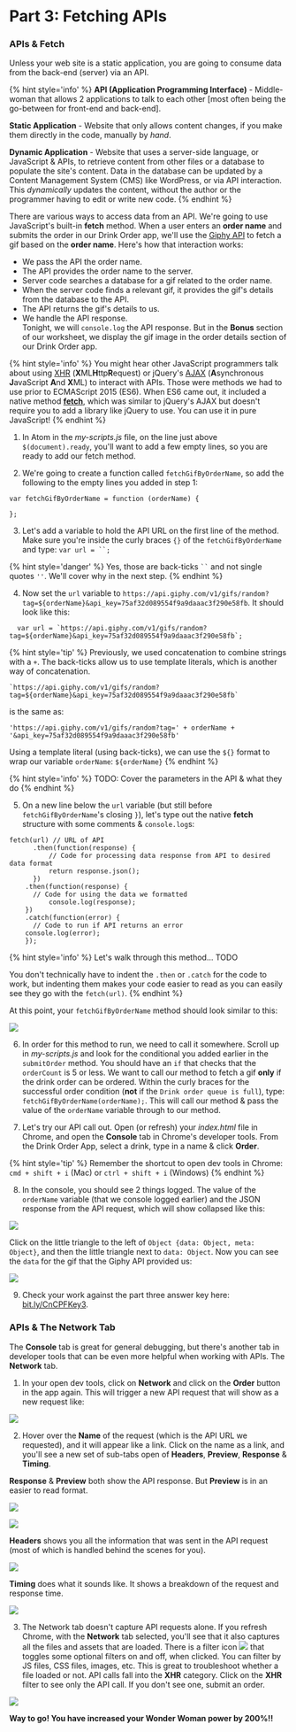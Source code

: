 # Part 3: Fetching APIs

### APIs & Fetch
Unless your web site is a static application, you are going to consume data from the back-end (server) via an API.

{% hint style='info' %}
**API (Application Programming Interface)** - Middle-woman that allows 2 applications to talk to each other [most often being the go-between for front-end and back-end].

**Static Application** - Website that only allows content changes, if you make them directly in the code, manually by _hand_.

**Dynamic Application** - Website that uses a server-side language, or JavaScript & APIs, to retrieve content from other files or a database to populate the site's content. Data in the database can be updated by a Content Management System (CMS) like WordPress, or via API interaction. This _dynamically_ updates the content, without the author or the programmer having to edit or write new code.
{% endhint %}

There are various ways to access data from an API. We're going to use JavaScript's built-in **fetch** method. When a user enters an **order name** and submits the order in our Drink Order app, we'll use the [Giphy API](https://developers.giphy.com) to fetch a gif based on the **order name**. Here's how that interaction works:
- We pass the API the order name.
- The API provides the order name to the server.
- Server code searches a database for a gif related to the order name.
- When the server code finds a relevant gif, it provides the gif's details from the database to the API.
- The API returns the gif's details to us.
- We handle the API response.  
  Tonight, we will `console.log` the API response. But in the **Bonus** section of our worksheet, we display the gif image in the order details section of our Drink Order app.

{% hint style='info' %}
You might hear other JavaScript programmers talk about using [XHR](https://developer.mozilla.org/en-US/docs/Web/API/XMLHttpRequest/Using_XMLHttpRequest) (**X**ML**H**ttp**R**equest) or jQuery's [AJAX](https://www.w3schools.com/xml/ajax_intro.asp) (**A**synchronous **J**avaScript **A**nd **X**ML) to interact with APIs. Those were methods we had to use prior to ECMAScript 2015 (ES6). When ES6 came out, it included a native method **[fetch](https://developer.mozilla.org/en-US/docs/Web/API/Fetch_API/Using_Fetch)**, which was similar to jQuery's AJAX but doesn't require you to add a library like jQuery to use. You can use it in pure JavaScript!
{% endhint %}

  1. In Atom in the _my-scripts.js_ file, on the line just above `$(document).ready`, you'll want to add a few empty lines, so you are ready to add our fetch method.

  2. We're going to create a function called `fetchGifByOrderName`, so add the following to the empty lines you added in step 1:

  ```
  var fetchGifByOrderName = function (orderName) {

  };
  ```

  3. Let's add a variable to hold the API URL on the first line of the method. Make sure you're inside the curly braces `{}` of the `fetchGifByOrderName` and type: `var url = ``; `

  {% hint style='danger' %}
  Yes, those are back-ticks ` `` `  and not single quotes `''`. We'll cover why in the next step.
  {% endhint %}

  4. Now set the `url` variable to `https://api.giphy.com/v1/gifs/random?tag=${orderName}&api_key=75af32d089554f9a9daaac3f290e58fb`. It should look like this:

  ```
    var url = `https://api.giphy.com/v1/gifs/random?tag=${orderName}&api_key=75af32d089554f9a9daaac3f290e58fb`;
  ```

  {% hint style='tip' %}
  Previously, we used concatenation to combine strings with a `+`. The back-ticks allow us to use template literals, which is another way of concatenation.

  ```
  `https://api.giphy.com/v1/gifs/random?tag=${orderName}&api_key=75af32d089554f9a9daaac3f290e58fb`
  ```
  is the same as:
  ```
  'https://api.giphy.com/v1/gifs/random?tag=' + orderName + '&api_key=75af32d089554f9a9daaac3f290e58fb'
  ```

  Using a template literal (using back-ticks), we can use the `${}` format to wrap our variable `orderName`: `${orderName}`
  {% endhint %}

  {% hint style='info' %}
  TODO: Cover the parameters in the API & what they do
  {% endhint %}

  5. On a new line below the `url` variable (but still before `fetchGifByOrderName`'s closing `}`), let's type out the native **fetch** structure with some comments & `console.log`s:

  ```
  fetch(url) // URL of API
		.then(function(response) {
			// Code for processing data response from API to desired data format
			return response.json();
		})
	  .then(function(response) {
	    // Code for using the data we formatted
			console.log(response);
	  })
	  .catch(function(error) {
	    // Code to run if API returns an error
      console.log(error);
	  });
  ```

  {% hint style='info' %}
  Let's walk through this method... TODO

  You don't technically have to indent the `.then` or `.catch` for the code to work, but indenting them makes your code easier to read as you can easily see they go with the `fetch(url)`.
  {% endhint %}

  At this point, your `fetchGifByOrderName` method should look similar to this:

  ![](/images/fetch-method.png)

  6. In order for this method to run, we need to call it somewhere. Scroll up in _my-scripts.js_ and look for the conditional you added earlier in the `submitOrder` method. You should have an `if` that checks that the `orderCount` is 5 or less. We want to call our method to fetch a gif **only** if the drink order can be ordered. Within the curly braces for the successful order condition (**not** if the `Drink order queue is full`), type: `fetchGifByOrderName(orderName);`. This will call our method & pass the value of the `orderName` variable through to our method.

  7. Let's try our API call out. Open (or refresh) your _index.html_ file in Chrome, and open the **Console** tab in Chrome's developer tools. From the Drink Order App, select a drink, type in a name & click **Order**.

  {% hint style='tip' %}
  Remember the shortcut to open dev tools in Chrome: `cmd + shift + i` (Mac) or `ctrl + shift + i` (Windows)
  {% endhint %}

  8. In the console, you should see 2 things logged. The value of the `orderName` variable (that we console logged earlier) and the JSON response from the API request, which will show collapsed like this:

  ![](/images/console-collapsed.png)

  Click on the little triangle to the left of `Object {data: Object, meta: Object}`, and then the little triangle next to `data: Object`. Now you can see the `data` for the gif that the Giphy API provided us:

  ![](/images/console-expanded.png)

  9. Check your work against the part three answer key here: [bit.ly/CnCPFKey3](http://bit.ly/CnCPFKey3).


### APIs & The Network Tab

The **Console** tab is great for general debugging, but there's another tab in developer tools that can be even more helpful when working with APIs. The **Network** tab.

  1. In your open dev tools, click on **Network** and click on the **Order** button in the app again. This will trigger a new API request that will show as a new request like:

  ![](/images/api-request-network-tab.png)

  2. Hover over the **Name** of the request (which is the API URL we requested), and it will appear like a link. Click on the name as a link, and you'll see a new set of sub-tabs open of **Headers**, **Preview**, **Response** & **Timing**.

  **Response** & **Preview** both show the API response. But **Preview** is in an easier to read format.

  ![](/images/network-api-response-tab.png)

  ![](/images/network-api-preview-tab.png)

  **Headers** shows you all the information that was sent in the API request (most of which is handled behind the scenes for you).

  ![](/images/network-api-headers-tab.gif)

  **Timing** does what it sounds like. It shows a breakdown of the request and response time.

  ![](/images/network-api-timing-tab.png)

  3. The Network tab doesn't capture API requests alone. If you refresh Chrome, with the **Network** tab selected, you'll see that it also captures all the files and assets that are loaded. There is a filter icon ![](/images/filter-icon.png) that toggles some optional filters on and off, when clicked. You can filter by JS files, CSS files, images, etc. This is great to troubleshoot whether a file loaded or not. API calls fall into the **XHR** category. Click on the **XHR** filter to see only the API call. If you don't see one, submit an order.

  ![](/images/network-tab-filter.gif)

**Way to go! You have increased your Wonder Woman power by 200%!!**
